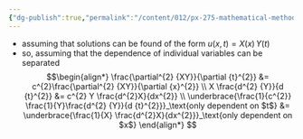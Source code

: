 ```yaml
---
{"dg-publish":true,"permalink":"/content/012/px-275-mathematical-methods/term-2/g-partial-differential-equations/px-275-g5-method-of-separation-of-variables/","noteIcon":"1","created":"2025-01-09T12:50:46.338+00:00","updated":"2025-01-09T12:56:54.130+00:00"}
---
```


- assuming that solutions can be found of the form $u(x,t) = X(x) \, Y(t)$
- so, assuming that the dependence of individual variables can be separated
$$\begin{align*}
\frac{\partial^{2} {XY}}{\partial {t}^{2}} &= c^{2}\frac{\partial^{2} {XY}}{\partial {x}^{2}} \\
X \frac{d^{2} {Y}}{d {t}^{2}} &= c^{2} Y \frac{d^{2}X}{dx^{2}} \\
\underbrace{\frac{1}{c^{2}} \frac{1}{Y}\frac{d^{2} {Y}}{d {t}^{2}}}_\text{only dependent on $t$} &= \underbrace{\frac{1}{X} \frac{d^{2}X}{dx^{2}}}_\text{only dependent on $x$}
\end{align*}
$$
